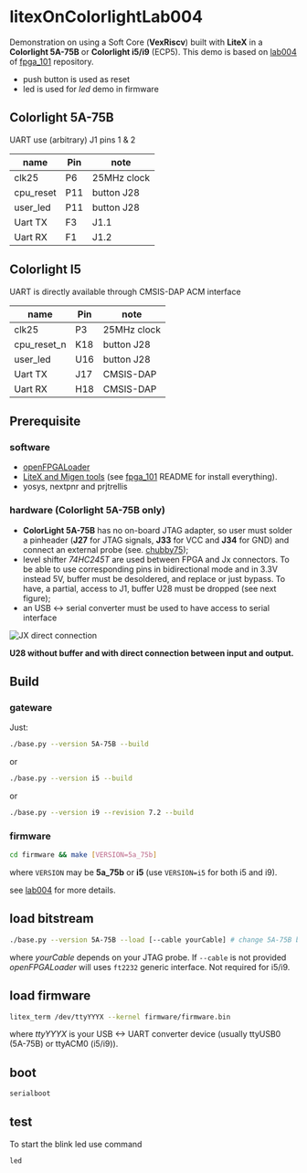 # litexOnColorlightLab004

Demonstration on using a Soft Core (**VexRiscv**)
built with **LiteX** in a **Colorlight 5A-75B** or **Colorlight i5/i9** (ECP5).
This demo is based on
[lab004][lab004] of [fpga_101][fpga_101] repository.

- push button is used as reset
- led is used for *led* demo in firmware

## Colorlight 5A-75B

UART use (arbitrary) J1 pins 1 & 2

| name      | Pin | note        |
|-----------|-----|-------------|
| clk25     | P6  | 25MHz clock |
| cpu_reset | P11 | button J28  |
| user_led  | P11 | button J28  |
| Uart TX   | F3  | J1.1        |
| Uart RX   | F1  | J1.2        |

## Colorlight I5

UART is directly available through CMSIS-DAP ACM interface

| name        | Pin | note        |
|-------------|-----|-------------|
| clk25       | P3  | 25MHz clock |
| cpu_reset_n | K18 | button J28  |
| user_led    | U16 | button J28  |
| Uart TX     | J17 | CMSIS-DAP   |
| Uart RX     | H18 | CMSIS-DAP   |

## Prerequisite

### software

- [openFPGALoader][openFPGALoader]
- [LiteX and Migen tools]() (see [fpga_101][fpga_101] README for install
  everything).
- yosys, nextpnr and prjtrellis

### hardware (Colorlight 5A-75B only)

- **ColorLight 5A-75B** has no on-board JTAG adapter, so user must solder a pinheader
  (**J27** for JTAG signals, **J33** for VCC and **J34** for GND) and connect an external probe (see.
  [chubby75](https://github.com/q3k/chubby75/tree/master/5a-75b));
- level shifter *74HC245T* are used between FPGA and Jx connectors. To be able
  to use corresponding pins in bidirectional mode and in 3.3V instead 5V, buffer
  must be desoldered, and replace or just bypass. To have, a partial, access to
  J1, buffer U28 must be dropped (see next figure);
- an USB <-> serial converter must be used to have access to serial interface

![JX direct connection](http://kmf2.trabucayre.com/colorLight5A-75b.jpg)

**U28 without buffer and with direct connection between input and output.**

## Build

### gateware
Just:
```bash
./base.py --version 5A-75B --build
```
or
```bash
./base.py --version i5 --build
```
or
```bash
./base.py --version i9 --revision 7.2 --build
```
### firmware
```bash
cd firmware && make [VERSION=5a_75b]
```

where `VERSION` may be **5a_75b** or **i5** (use `VERSION=i5` for both i5 and i9).

see [lab004] for more details.

## load bitstream
```bash
./base.py --version 5A-75B --load [--cable yourCable] # change 5A-75B by I5
```
where *yourCable* depends on your JTAG probe. If `--cable` is not provided
*openFPGALoader* will uses `ft2232` generic interface. Not required for i5/i9.

## load firmware
```bash
litex_term /dev/ttyYYYX --kernel firmware/firmware.bin
```
where *ttyYYYX* is your USB <-> UART converter device (usually ttyUSB0 (5A-75B)
or ttyACM0 (i5/i9)).

## boot
```bash
serialboot
```

## test
To start the blink led use command
```bash
led
```


[fpga_101]: https://github.com/litex-hub/fpga_101
[lab004]: https://github.com/litex-hub/fpga_101/tree/master/lab004
[openFPGALoader]: https://github.com/trabucayre/openFPGALoader
